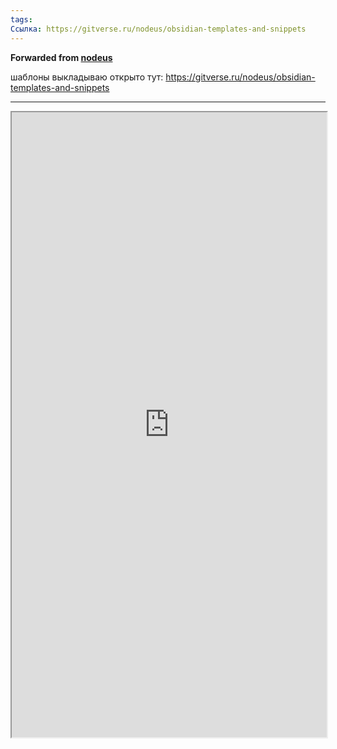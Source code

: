 ```yaml
---
tags:
Ссылка: https://gitverse.ru/nodeus/obsidian-templates-and-snippets
---
```

**Forwarded from [nodeus](https://t.me/hidden_account_1727120853)**

шаблоны выкладываю открыто тут: https://gitverse.ru/nodeus/obsidian-templates-and-snippets

---

<iframe width="100%" height="1000" src="https://gitverse.ru/nodeus/obsidian-templates-and-snippets"></iframe>

